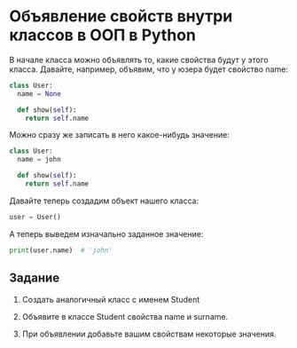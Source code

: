 # Объявление свойств внутри классов в ООП в Python

В начале класса можно объявлять то, какие свойства будут у этого класса. Давайте, например, объявим, что у юзера будет свойство name:
```py
class User:
  name = None

  def show(self):
    return self.name
```

Можно сразу же записать в него какое-нибудь значение:
```py
class User:
  name = john

  def show(self):
    return self.name
```

Давайте теперь создадим объект нашего класса:
```py
user = User()
```

А теперь выведем изначально заданное значение:
```py
print(user.name)  # 'john'
```

## Задание

1. Создать аналогичный класс с именем Student

2. Объявите в классе Student свойства name и surname.

3. При объявлении добавьте вашим свойствам некоторые значения.
